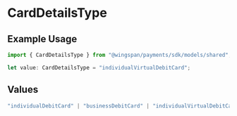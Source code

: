 # CardDetailsType

## Example Usage

```typescript
import { CardDetailsType } from "@wingspan/payments/sdk/models/shared";

let value: CardDetailsType = "individualVirtualDebitCard";
```

## Values

```typescript
"individualDebitCard" | "businessDebitCard" | "individualVirtualDebitCard" | "businessVirtualDebitCard"
```